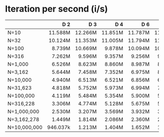 # Iteration per second (i/s)

|              |     D 2|     D 3|     D 4|     D 6|     D 8|    D 10|    D 12|    D 14|    D 16|    D 24|    D 32|    D 40|
|:-------------|-------:|-------:|-------:|-------:|-------:|-------:|-------:|-------:|-------:|-------:|-------:|-------:|
|N=10          | 11.588M| 12.266M| 11.851M| 11.787M| 11.663M| 11.752M| 11.871M| 11.835M| 11.815M| 11.781M| 11.679M| 11.907M|
|N=32          | 10.124M| 11.353M| 11.005M| 11.794M| 11.404M| 11.611M| 10.350M|  9.789M|  9.971M|  9.817M| 10.588M| 10.654M|
|N=100         |  8.739M| 10.669M|  9.878M| 10.094M| 10.287M| 11.193M| 11.345M| 10.705M| 10.088M| 10.020M| 10.208M|  8.254M|
|N=316         |  7.262M|  9.596M|  9.357M|  9.256M|  9.909M|  9.869M|  9.164M|  8.279M|  8.242M| 10.161M|  9.185M|  9.057M|
|N=1,000       |  6.526M|  8.623M|  8.860M|  8.987M|  8.869M|  9.780M|  9.551M|  8.418M|  8.840M|  7.869M| 10.029M|  7.889M|
|N=3,162       |  5.644M|  7.458M|  7.352M|  6.975M|  8.243M|  8.774M|  7.910M|  6.767M|  7.525M|  7.692M|  7.919M|  7.921M|
|N=10,000      |  4.940M|  6.513M|  6.521M|  6.856M|  6.968M|  8.082M|  8.474M|  7.436M|  6.235M|  7.750M|  7.585M|  5.813M|
|N=31,623      |  4.818M|  5.752M|  5.973M|  6.994M|  7.266M|  7.108M|  6.874M|  6.841M|  7.087M|  6.006M|  7.270M|  7.285M|
|N=100,000     |  4.119M|  5.484M|  5.354M|  5.900M|  5.923M|  6.437M|  6.633M|  5.265M|  5.294M|  6.439M|  6.179M|  4.916M|
|N=316,228     |  3.306M|  4.774M|  5.128M|  5.675M|  5.234M|  5.368M|  5.643M|  5.011M|  5.343M|  5.999M|  5.908M|  4.939M|
|N=1,000,000   |  2.530M|  3.207M|  3.569M|  3.932M|  3.827M|  3.979M|  4.101M|  3.628M|  3.879M|  3.818M|  4.083M|  3.748M|
|N=3,162,278   |  1.449M|  1.814M|  2.086M|  2.360M|  2.376M|  2.489M|  2.733M|  2.548M|  2.559M|  2.729M|  2.702M|  2.641M|
|N=10,000,000  |946.037k|  1.213M|  1.404M|  1.652M|  1.726M|  1.836M|  1.861M|  1.826M|  1.836M|  1.922M|  1.986M|  1.970M|
